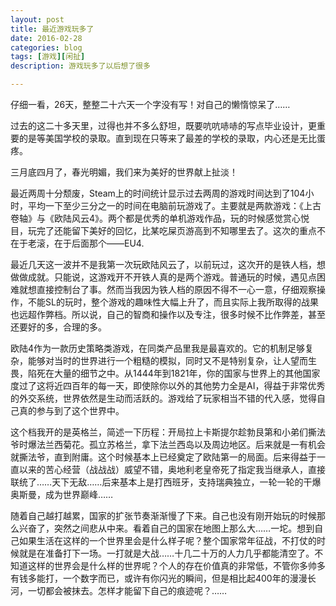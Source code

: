 ```yaml
---
layout: post
title: 最近游戏玩多了
date: 2016-02-28
categories: blog
tags: [游戏][闲扯]
description: 游戏玩多了以后想了很多

---
```

仔细一看，26天，整整二十六天一个字没有写！对自己的懒惰惊呆了……

过去的这二十多天里，过得也并不多么舒坦，既要吭吭哧哧的写点毕业设计，更重要的是等美国学校的录取。直到现在只等来了最差的学校的录取，内心还是无比蛋疼。

三月底四月了，春光明媚，我们来为美好的世界献上扯淡！

最近两周十分颓废，Steam上的时间统计显示过去两周的游戏时间达到了104小时，平均一下至少三分之一的时间在电脑前玩游戏了。主要就是两款游戏：《上古卷轴》与《欧陆风云4》。两个都是优秀的单机游戏作品，玩的时候感觉赏心悦目，玩完了还能留下美好的回忆，比某吃屎页游高到不知哪里去了。这次的重点不在于老滚，在于后面那个——EU4.

最近几天这一波并不是我第一次玩欧陆风云了，以前玩过，这次开的是铁人档，想做做成就。只能说，这游戏开不开铁人真的是两个游戏。普通玩的时候，遇见点困难就想直接控制台了事。然而当我因为铁人档的原因不得不一心一意，仔细观察操作，不能SL的玩时，整个游戏的趣味性大幅上升了，而且实际上我所取得的战果也远超作弊档。所以说，自己的智商和操作以及专注，很多时候不比作弊差，甚至还要好的多，合理的多。

欧陆4作为一款历史策略类游戏，在同类产品里我是最喜欢的。它的机制足够复杂，能够对当时的世界进行一个粗糙的模拟，同时又不是特别复杂，让人望而生畏，陷死在大量的细节之中。从1444年到1821年，你的国家与世界上的其他国家度过了这将近四百年的每一天，即使除你以外的其他势力全是AI，得益于非常优秀的外交系统，世界依然是生动而活跃的。游戏给了玩家相当不错的代入感，觉得自己真的参与到了这个世界中。

这个档我开的是英格兰，简述一下历程：开局拉上卡斯提尔趁勃艮第和小弟们撕法爷时爆法兰西菊花。孤立苏格兰，拿下法兰西岛以及周边地区。后来就是一有机会就撕法爷，直到附庸。这个时候基本上已经奠定了欧陆第一的局面。后来得益于一直以来的苦心经营（战战战）威望不错，奥地利老皇帝死了指定我当继承人，直接联统了……天下无敌……后来基本上是打西班牙，支持瑞典独立，一轮一轮的干爆奥斯曼，成为世界巅峰……

随着自己越打越累，国家的扩张节奏渐渐慢了下来。自己也没有刚开始玩的时候那么兴奋了，突然之间悲从中来。看着自己的国家在地图上那么大……一坨。想到自己如果生活在这样的一个世界里会是什么样子呢？整个国家常年征战，不打仗的时候就是在准备打下一场。一打就是大战……十几二十万的人力几乎都能清空了。不知道这样的世界会是什么样的世界呢？个人的存在价值真的非常低，不管你多帅多有钱多能打，一个数字而已，或许有你闪光的瞬间，但是相比起400年的漫漫长河，一切都会被抹去。怎样才能留下自己的痕迹呢？……